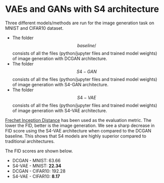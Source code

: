 # VAEs and GANs with S4 architecture

Three different models/methods are run for the image generation task on MNIST and CIFAR10 dataset.
- The folder $$baseline/$$ consists of all the files (python/jupyter files and trained model weights) of image generation with DCGAN architecture.
- The folder $$S4-GAN$$ consists of all the files (python/jupyter files and trained model weights) of image generation with S4-GAN architecture.
- The folder $$S4-VAE$$ consists of all the files (python/jupyter files and trained model weights) of image generation with S4-VAE architecture.

[Frechet Inception Distance](https://arxiv.org/abs/1706.08500) has been used as the evaluation metric. The lower the FID, better is the image generation.
We see a sharp decrease in FID score using the S4-VAE architecture when compared to the DCGAN baseline. This shows that S4 models are highly superior compared to traditional architectures.

The FID scores are shown below.
- DCGAN - MNIST: 63.66
- S4-VAE - MNIST: **22.34**
- DCGAN - CIFAR10: 192.28
- S4-VAE - CIFAR10: **8.17**
